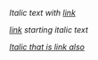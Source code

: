 *Italic text with [link](github.com/mondeja)*

*[link](github.com/mondeja) starting italic text*

*[Italic that is link also](github.com/mondeja)*
